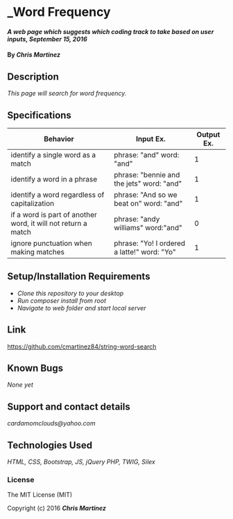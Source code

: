 # _Word Frequency

#### _A web page which suggests which coding track to take based on user inputs, September 15, 2016_

#### By _**Chris Martinez**_

## Description
_This page will search for word frequency._


## Specifications
| Behavior | Input Ex. | Output Ex. |
| --- | --- | --- |
|identify a single word as a match| phrase: "and" word: "and"|1|
|identify a word in a phrase| phrase: "bennie and the jets" word: "and"|1|
|identify a word regardless of capitalization |phrase: "And so we beat on" word: "and"|1|
|if a word is part of another word, it will not return a match| phrase: "andy williams" word:"and"| 0|
|ignore punctuation when making matches|phrase: "Yo! I ordered a latte!" word: "Yo"| 1|




## Setup/Installation Requirements
* _Clone this repository to your desktop_
* _Run composer install from root_
* _Navigate to web folder and start local server_



## Link
https://github.com/cmartinez84/string-word-search

## Known Bugs
_None yet_

## Support and contact details
_cardamomclouds@yahoo.com_

## Technologies Used
_HTML,
CSS,
Bootstrap,
JS,
jQuery
PHP,
TWIG,
Silex_

### License
The MIT License (MIT)

Copyright (c) 2016 **_Chris Martinez_**
